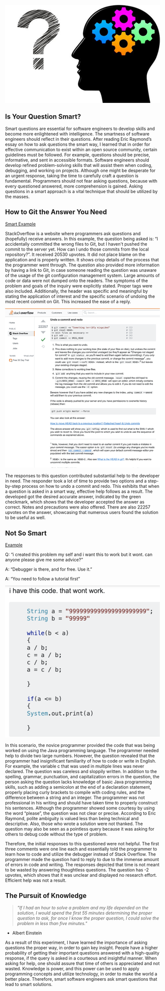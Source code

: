 <img class="ui medium center image" src="../images/gear.jpg">

## Is Your Question Smart?

Smart questions are essential for software engineers to develop skills and become more enlightened with intelligence. The smartness of software engineers should reflect in their questions. After reading Eric Raymond’s essay on how to ask questions the smart way, I learned that in order for effective communication to exist within an open source community, certain guidelines must be followed. For example, questions should be precise, informative, and sent in accessible formats. Software engineers should develop refined problem-solving skills that will assist them when coding, debugging, and working on projects. Although one might be desperate for an urgent response, taking the time to carefully craft a question is fundamental. Programmers should not fear asking questions, because with every questioned answered, more comprehension is gained. Asking questions in a smart approach is a vital technique that should be utilized by the masses. 

## How to Git the Answer You Need

[Smart Example](https://stackoverflow.com/questions/927358/how-do-i-undo-the-most-recent-local-commits-in-git)

StackOverflow is a website where programmers ask questions and (hopefully) receive answers.
In this example, the question being asked is: “I accidentally committed the wrong files to Git, but I haven't pushed the commit to the server yet. How can I undo those commits from the local repository?”. It received 20530 upvotes. It did not place blame on the application and is properly written. It shows crisp details of the process that the programmer went through. The question also provided more information by having a link to Git, in case someone reading the question was unaware of the usage of the git configuration management system. Large amounts of code or data were not dumped onto the readers. The symptoms of the problem and goals of the inquiry were explicitly stated. Proper tags were also included. Additionally, the header was specific and meaningful by stating the application of interest and the specific scenario of undoing the most recent commit on Git. This increased the ease of a reply. 

<img class="ui right floated image" src="../images/git.png">

The responses to this question contributed substantial help to the developer in need. The responder took a lot of time to provide two options and a step-by-step process on how to undo a commit and redo. This exhibits that when a question is asked in a smart way, effective help follows as a result. The developed got the desired accurate answer, indicated by the green checkmark, which shows that the developer accepted the answer as correct. Notes and precautions were also offered. There are also 22257 upvotes on the answer, showcasing that numerous users found the solution to be useful as well. 

## Not So Smart  

[Example](https://stackoverflow.com/questions/24722329/im-new-to-programming-in-java-and-my-code-wont-work-any-tips-please)

Q: “i created this problem my self and i want this to work but it wont. can anyone please give me some advice?”

A: “Debugger is there, and for free. Use it.”

A: “You need to follow a tutorial first”

<img class="ui medium left floated image" src="../images/no.png">

In this scenario, the novice programmer provided the code that was being worked on using the Java programming language. The programmer needed help to divide two large numbers. However, the question revealed that the programmer had insignificant familiarity of how to code or write in English. For example, the variable c that was used in multiple lines was never declared. The question was careless and sloppily written. In addition to the spelling, grammar, punctuation, and capitalization errors in the question, the person asking the question lacks knowledge of basic Java programming skills, such as adding a semicolon at the end of a declaration statement, properly placing curly brackets to compile with coding rules, and the difference between a string and an integer. The programmer was not professional in his writing and should have taken time to properly construct his sentences. Although the programmer showed some courtesy by using the word “please”, the question was not clear or precise. According to Eric Raymond, polite ambiguity is valued less than being technical and descriptive. Also, those who wrote a solution were not thanked. The question may also be seen as a pointless query because it was asking for others to debug code without the type of problem. 

Therefore, the initial responses to this questioned were not helpful. The first three comments were one line each and essentially told the programmer to learn how to code and utilize the debugger instead of Stack Overflow. The programmer made the question hard to reply to due to the immense amount of errors in code and writing. The responses depicted that time is not meant to be wasted by answering thoughtless questions. The question has -2 upvotes, which shows that it was unclear and displayed no research effort. Efficient help was not a result. 

## The Pursuit of Knowledge  

>*"If I had an hour to solve a problem and my life depended on the solution, I would spend the first 55 minutes determining the proper question to ask, for once I know the proper question, I could solve the problem in less than five minutes."*
- Albert Einstein

As a result of this experiment, I have learned the importance of asking questions the proper way, in order to gain key insight. People have a higher probability of getting their important questions answered with a high-quality response, if the query is asked in a courteous and insightful manner. When asking for help, one should assure that time of others is appreciated and not wasted. Knowledge is power, and this power can be used to apply programming concepts and utilize technology, in order to make the world a better place. Therefore, smart software engineers ask smart questions that lead to smart solutions.  
